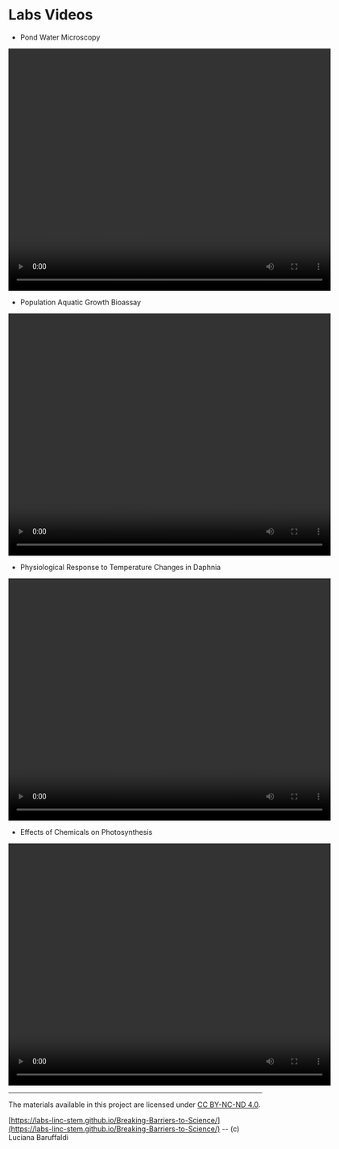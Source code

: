 # Labs Videos

* Pond Water Microscopy
<video width="640" height="480" controls>
    <source src="labs/PondWater.mp4" type="video/mp4">
    Your browser does not support the video tag.
</video>


* Population Aquatic Growth Bioassay
<video width="640" height="480" controls>
    <source src="labs/Lemna.mp4" type="video/mp4">
    Your browser does not support the video tag.
</video>


* Physiological Response to Temperature Changes in Daphnia
<video width="640" height="480" controls>
    <source src="labs/Daphnia.mp4" type="video/mp4">
    Your browser does not support the video tag.
</video>


* Effects of Chemicals on Photosynthesis
<video width="640" height="480" controls>
    <source src="labs/Photosynthesis.mp4" type="video/mp4">
    Your browser does not support the video tag.
</video>


---

The materials available in this project are licensed under [CC BY-NC-ND 4.0](https://creativecommons.org/licenses/by-nc-nd/4.0/deed.en).

[https://labs-linc-stem.github.io/Breaking-Barriers-to-Science/](https://labs-linc-stem.github.io/Breaking-Barriers-to-Science/) -- (c) Luciana Baruffaldi
